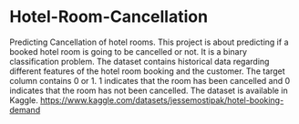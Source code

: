 # Hotel-Room-Cancellation
Predicting Cancellation of hotel rooms.
This project is about predicting if a booked hotel room is going to be cancelled or not. It is a binary classification problem. 
The dataset contains historical data regarding different features of the hotel room booking and the customer. 
The target column contains 0 or 1. 
1 indicates that the room has been cancelled and 0 indicates that the room has not been cancelled.
The dataset is available in Kaggle. https://www.kaggle.com/datasets/jessemostipak/hotel-booking-demand


